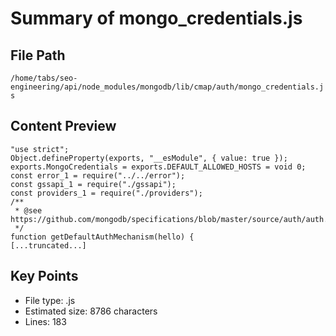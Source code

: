 # Summary of mongo_credentials.js
  
## File Path
`/home/tabs/seo-engineering/api/node_modules/mongodb/lib/cmap/auth/mongo_credentials.js`

## Content Preview
```
"use strict";
Object.defineProperty(exports, "__esModule", { value: true });
exports.MongoCredentials = exports.DEFAULT_ALLOWED_HOSTS = void 0;
const error_1 = require("../../error");
const gssapi_1 = require("./gssapi");
const providers_1 = require("./providers");
/**
 * @see https://github.com/mongodb/specifications/blob/master/source/auth/auth.md
 */
function getDefaultAuthMechanism(hello) {
[...truncated...]
```

## Key Points
- File type: .js
- Estimated size: 8786 characters
- Lines: 183
